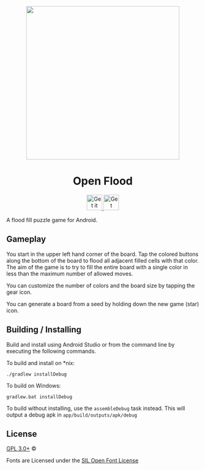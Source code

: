 <p align="center">
  <img src="branding/screenshot.png" height="400">
</p>

<h1 align="center">Open Flood</h1>

<p align="center">
  <a href="https://play.google.com/store/apps/details?id=com.gunshippenguin.openflood">
      <img alt="Get it on Google Play" src="https://play.google.com/intl/en_us/badges/images/apps/en-play-badge.png" height="40"/>
  </a>
  <a href="https://f-droid.org/repository/browse/?fdid=com.gunshippenguin.openflood">
      <img alt="Get Open Flood on F-Droid" src="https://f-droid.org/wiki/images/c/c4/F-Droid-button_available-on.png" height="40"/>
  </a>
</p>

A flood fill puzzle game for Android.

## Gameplay

You start in the upper left hand corner of the board. Tap the colored buttons
along the bottom of the board to flood all adjacent filled cells with that
color. The aim of the game is to try to fill the entire board with a single
color in less than the maximum number of allowed moves.

You can customize the number of colors and the board size by tapping the gear
icon.

You can generate a board from a seed by holding down the new game (star) icon.

## Building / Installing

Build and install using Android Studio or from the command line by executing the
following commands.

To build and install on \*nix:

```
./gradlew installDebug
```

To build on Windows:

```
gradlew.bat installDebug
```

To build without installing, use the `assembleDebug` task instead. This will
output a debug apk in `app/build/outputs/apk/debug`

## License

[GPL 3.0+](https://github.com/GunshipPenguin/open_flood/blob/master/LICENSE.md)
© 

Fonts are Licensed under the [SIL Open Font License](https://github.com/ThePreviousOne/open_flood/blob/master/OFL.txt)

